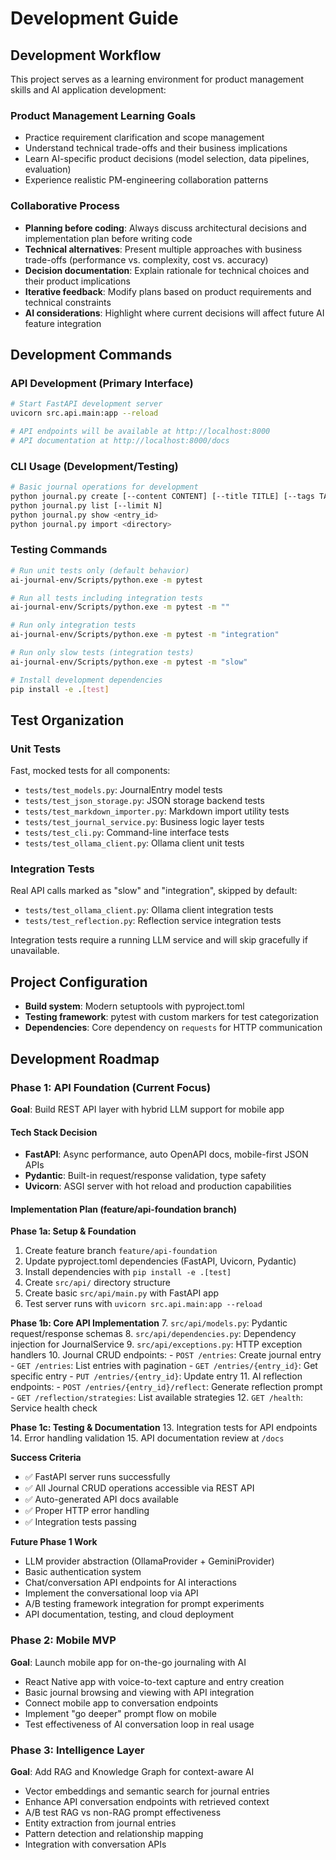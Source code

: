 # Development Guide

## Development Workflow

This project serves as a learning environment for product management skills and AI application development:

### Product Management Learning Goals
- Practice requirement clarification and scope management
- Understand technical trade-offs and their business implications
- Learn AI-specific product decisions (model selection, data pipelines, evaluation)
- Experience realistic PM-engineering collaboration patterns

### Collaborative Process
- **Planning before coding**: Always discuss architectural decisions and implementation plan before writing code
- **Technical alternatives**: Present multiple approaches with business trade-offs (performance vs. complexity, cost vs. accuracy)
- **Decision documentation**: Explain rationale for technical choices and their product implications
- **Iterative feedback**: Modify plans based on product requirements and technical constraints
- **AI considerations**: Highlight where current decisions will affect future AI feature integration

## Development Commands

### API Development (Primary Interface)
```bash
# Start FastAPI development server
uvicorn src.api.main:app --reload

# API endpoints will be available at http://localhost:8000
# API documentation at http://localhost:8000/docs
```

### CLI Usage (Development/Testing)
```bash
# Basic journal operations for development
python journal.py create [--content CONTENT] [--title TITLE] [--tags TAGS]
python journal.py list [--limit N]
python journal.py show <entry_id>
python journal.py import <directory>
```

### Testing Commands
```bash
# Run unit tests only (default behavior)
ai-journal-env/Scripts/python.exe -m pytest

# Run all tests including integration tests
ai-journal-env/Scripts/python.exe -m pytest -m ""

# Run only integration tests
ai-journal-env/Scripts/python.exe -m pytest -m "integration"

# Run only slow tests (integration tests)
ai-journal-env/Scripts/python.exe -m pytest -m "slow"

# Install development dependencies
pip install -e .[test]
```

## Test Organization

### Unit Tests
Fast, mocked tests for all components:
- `tests/test_models.py`: JournalEntry model tests
- `tests/test_json_storage.py`: JSON storage backend tests
- `tests/test_markdown_importer.py`: Markdown import utility tests
- `tests/test_journal_service.py`: Business logic layer tests
- `tests/test_cli.py`: Command-line interface tests
- `tests/test_ollama_client.py`: Ollama client unit tests

### Integration Tests
Real API calls marked as "slow" and "integration", skipped by default:
- `tests/test_ollama_client.py`: Ollama client integration tests
- `tests/test_reflection.py`: Reflection service integration tests

Integration tests require a running LLM service and will skip gracefully if unavailable.

## Project Configuration

- **Build system**: Modern setuptools with pyproject.toml
- **Testing framework**: pytest with custom markers for test categorization
- **Dependencies**: Core dependency on `requests` for HTTP communication

## Development Roadmap

### Phase 1: API Foundation (Current Focus)
**Goal**: Build REST API layer with hybrid LLM support for mobile app

#### Tech Stack Decision
- **FastAPI**: Async performance, auto OpenAPI docs, mobile-first JSON APIs
- **Pydantic**: Built-in request/response validation, type safety
- **Uvicorn**: ASGI server with hot reload and production capabilities

#### Implementation Plan (feature/api-foundation branch)

**Phase 1a: Setup & Foundation**
1. Create feature branch `feature/api-foundation`
2. Update pyproject.toml dependencies (FastAPI, Uvicorn, Pydantic)
3. Install dependencies with `pip install -e .[test]`
4. Create `src/api/` directory structure
5. Create basic `src/api/main.py` with FastAPI app
6. Test server runs with `uvicorn src.api.main:app --reload`

**Phase 1b: Core API Implementation**
7. `src/api/models.py`: Pydantic request/response schemas
8. `src/api/dependencies.py`: Dependency injection for JournalService
9. `src/api/exceptions.py`: HTTP exception handlers
10. Journal CRUD endpoints:
    - `POST /entries`: Create journal entry
    - `GET /entries`: List entries with pagination
    - `GET /entries/{entry_id}`: Get specific entry
    - `PUT /entries/{entry_id}`: Update entry
11. AI reflection endpoints:
    - `POST /entries/{entry_id}/reflect`: Generate reflection prompt
    - `GET /reflection/strategies`: List available strategies
12. `GET /health`: Service health check

**Phase 1c: Testing & Documentation**
13. Integration tests for API endpoints
14. Error handling validation
15. API documentation review at `/docs`

**Success Criteria**
- ✅ FastAPI server runs successfully
- ✅ All Journal CRUD operations accessible via REST API
- ✅ Auto-generated API docs available
- ✅ Proper HTTP error handling
- ✅ Integration tests passing

**Future Phase 1 Work**
- LLM provider abstraction (OllamaProvider + GeminiProvider)
- Basic authentication system
- Chat/conversation API endpoints for AI interactions
- Implement the conversational loop via API
- A/B testing framework integration for prompt experiments
- API documentation, testing, and cloud deployment

### Phase 2: Mobile MVP
**Goal**: Launch mobile app for on-the-go journaling with AI
- React Native app with voice-to-text capture and entry creation
- Basic journal browsing and viewing with API integration
- Connect mobile app to conversation endpoints
- Implement "go deeper" prompt flow on mobile
- Test effectiveness of AI conversation loop in real usage

### Phase 3: Intelligence Layer
**Goal**: Add RAG and Knowledge Graph for context-aware AI
- Vector embeddings and semantic search for journal entries
- Enhance API conversation endpoints with retrieved context
- A/B test RAG vs non-RAG prompt effectiveness
- Entity extraction from journal entries
- Pattern detection and relationship mapping
- Integration with conversation APIs